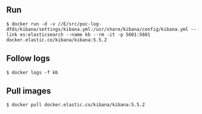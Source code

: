 ## Run

```
$ docker run -d -v //E/src/poc-log-dfds/kibana/settings/kibana.yml:/usr/share/kibana/config/kibana.yml --link es:elasticsearch --name kb --rm -it -p 5601:5601 docker.elastic.co/kibana/kibana:5.5.2
```

## Follow logs

```
$ docker logs -f kb
```

## Pull images

```
$ docker pull docker.elastic.co/kibana/kibana:5.5.2
```
